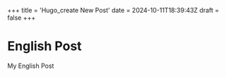 +++
title = 'Hugo_create New Post'
date = 2024-10-11T18:39:43Z
draft = false
+++

# English Post

My English Post
